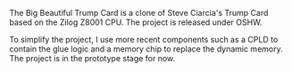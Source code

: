 The Big Beautiful Trump Card is a clone of Steve Ciarcia's Trump Card based on the Zilog Z8001 CPU.
The project is released under OSHW.

To simplify the project, I use more recent components such as a CPLD to contain the glue logic and a memory chip to replace the dynamic memory.
The project is in the prototype stage for now.

